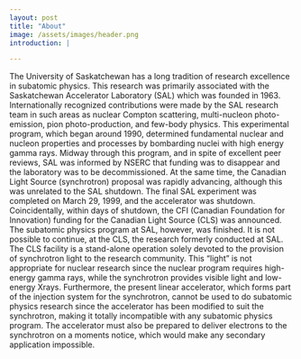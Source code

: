 ```yaml
---
layout: post
title: "About"
image: /assets/images/header.png
introduction: |

---
```

The University of Saskatchewan has a long tradition of research excellence in subatomic physics.
This research was primarily associated with the Saskatchewan Accelerator Laboratory (SAL) which
was founded in 1963. Internationally recognized contributions were made by the SAL research team
in such areas as nuclear Compton scattering, multi-nucleon photo-emission, pion photo-production,
and few-body physics. This experimental program, which began around 1990, determined fundamental
nuclear and nucleon properties and processes by bombarding nuclei with high energy gamma
rays. Midway through this program, and in spite of excellent peer reviews, SAL was informed by
NSERC that funding was to disappear and the laboratory was to be decommissioned. At the same
time, the Canadian Light Source (synchrotron) proposal was rapidly advancing, although this was
unrelated to the SAL shutdown. The final SAL experiment was completed on March 29, 1999,
and the accelerator was shutdown. Coincidentally, within days of shutdown, the CFI (Canadian
Foundation for Innovation) funding for the Canadian Light Source (CLS) was announced. The
subatomic physics program at SAL, however, was finished.
It is not possible to continue, at the CLS, the research formerly conducted at SAL. The CLS
facility is a stand-alone operation solely devoted to the provision of synchrotron light to the research
community. This “light” is not appropriate for nuclear research since the nuclear program
requires high-energy gamma rays, while the synchrotron provides visible light and low-energy Xrays.
Furthermore, the present linear accelerator, which forms part of the injection system for the
synchrotron, cannot be used to do subatomic physics research since the accelerator has been modified
to suit the synchrotron, making it totally incompatible with any subatomic physics program.
The accelerator must also be prepared to deliver electrons to the synchrotron on a moments notice,
which would make any secondary application impossible.
